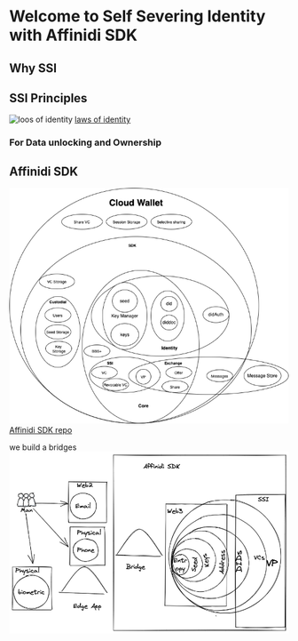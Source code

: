 # Welcome to Self Severing Identity with Affinidi SDK
## Why SSI 
## SSI Principles 
![loos of identity](./Comparing%20the%20LAWS%20OF%20IDENTITY%20and%20THE%20LAWS%20OF%20SSI.excalidraw.png)
[laws of identity](https://www.windley.com/archives/2019/01/the_laws_of_identity.shtml)
### For Data unlocking and Ownership

## Affinidi SDK
![](../Affinidisdk.drawio.png)
[Affinidi SDK repo](https://github.com/affinidi/affinidi-core-sdk)

we build a bridges 
![](./Affinidi%20sdk%20bridge%202022-10-03%2003.14.01.excalidraw.png)